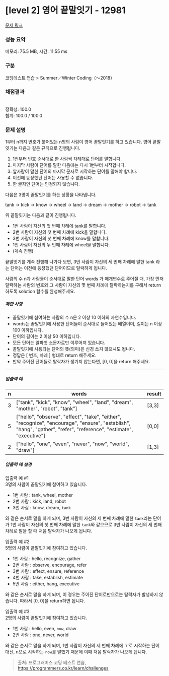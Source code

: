 # [level 2] 영어 끝말잇기 - 12981 

[문제 링크](https://school.programmers.co.kr/learn/courses/30/lessons/12981) 

### 성능 요약

메모리: 75.5 MB, 시간: 11.55 ms

### 구분

코딩테스트 연습 > Summer／Winter Coding（～2018）

### 채점결과

<br/>정확성: 100.0<br/>합계: 100.0 / 100.0

### 문제 설명

<p style="user-select: auto;">1부터 n까지 번호가 붙어있는 n명의 사람이 영어 끝말잇기를 하고 있습니다. 영어 끝말잇기는 다음과 같은 규칙으로 진행됩니다. </p>

<ol style="user-select: auto;">
<li style="user-select: auto;">1번부터 번호 순서대로 한 사람씩 차례대로 단어를 말합니다. </li>
<li style="user-select: auto;">마지막 사람이 단어를 말한 다음에는 다시 1번부터 시작합니다. </li>
<li style="user-select: auto;">앞사람이 말한 단어의 마지막 문자로 시작하는 단어를 말해야 합니다. </li>
<li style="user-select: auto;">이전에 등장했던 단어는 사용할 수 없습니다. </li>
<li style="user-select: auto;">한 글자인 단어는 인정되지 않습니다. </li>
</ol>

<p style="user-select: auto;">다음은 3명이 끝말잇기를 하는 상황을 나타냅니다. </p>

<p style="user-select: auto;">tank → kick → know → wheel → land → dream → mother → robot → tank</p>

<p style="user-select: auto;">위 끝말잇기는 다음과 같이 진행됩니다.</p>

<ul style="user-select: auto;">
<li style="user-select: auto;">1번 사람이 자신의 첫 번째 차례에 tank를 말합니다.</li>
<li style="user-select: auto;">2번 사람이 자신의 첫 번째 차례에 kick을 말합니다.</li>
<li style="user-select: auto;">3번 사람이 자신의 첫 번째 차례에 know를 말합니다.</li>
<li style="user-select: auto;">1번 사람이 자신의 두 번째 차례에 wheel을 말합니다.</li>
<li style="user-select: auto;">(계속 진행)</li>
</ul>

<p style="user-select: auto;">끝말잇기를 계속 진행해 나가다 보면, 3번 사람이 자신의 세 번째 차례에 말한 tank 라는 단어는 이전에 등장했던 단어이므로 탈락하게 됩니다. </p>

<p style="user-select: auto;">사람의 수 n과 사람들이 순서대로 말한 단어 words 가 매개변수로 주어질 때, 가장 먼저 탈락하는 사람의 번호와 그 사람이 자신의 몇 번째 차례에 탈락하는지를 구해서 return 하도록 solution 함수를 완성해주세요.</p>

<h5 style="user-select: auto;">제한 사항</h5>

<ul style="user-select: auto;">
<li style="user-select: auto;">끝말잇기에 참여하는 사람의 수 n은 2 이상 10 이하의 자연수입니다.</li>
<li style="user-select: auto;">words는 끝말잇기에 사용한 단어들이 순서대로 들어있는 배열이며, 길이는 n 이상 100 이하입니다.</li>
<li style="user-select: auto;">단어의 길이는 2 이상 50 이하입니다.</li>
<li style="user-select: auto;">모든 단어는 알파벳 소문자로만 이루어져 있습니다.</li>
<li style="user-select: auto;">끝말잇기에 사용되는 단어의 뜻(의미)은 신경 쓰지 않으셔도 됩니다.</li>
<li style="user-select: auto;">정답은 [ 번호, 차례 ] 형태로 return 해주세요.</li>
<li style="user-select: auto;">만약 주어진 단어들로 탈락자가 생기지 않는다면, [0, 0]을 return 해주세요.</li>
</ul>

<hr style="user-select: auto;">

<h5 style="user-select: auto;">입출력 예</h5>
<table class="table" style="user-select: auto;">
        <thead style="user-select: auto;"><tr style="user-select: auto;">
<th style="user-select: auto;">n</th>
<th style="user-select: auto;">words</th>
<th style="user-select: auto;">result</th>
</tr>
</thead>
        <tbody style="user-select: auto;"><tr style="user-select: auto;">
<td style="user-select: auto;">3</td>
<td style="user-select: auto;">["tank", "kick", "know", "wheel", "land", "dream", "mother", "robot", "tank"]</td>
<td style="user-select: auto;">[3,3]</td>
</tr>
<tr style="user-select: auto;">
<td style="user-select: auto;">5</td>
<td style="user-select: auto;">["hello", "observe", "effect", "take", "either", "recognize", "encourage", "ensure", "establish", "hang", "gather", "refer", "reference", "estimate", "executive"]</td>
<td style="user-select: auto;">[0,0]</td>
</tr>
<tr style="user-select: auto;">
<td style="user-select: auto;">2</td>
<td style="user-select: auto;">["hello", "one", "even", "never", "now", "world", "draw"]</td>
<td style="user-select: auto;">[1,3]</td>
</tr>
</tbody>
      </table>
<h5 style="user-select: auto;">입출력 예 설명</h5>

<p style="user-select: auto;">입출력 예 #1<br style="user-select: auto;">
3명의 사람이 끝말잇기에 참여하고 있습니다.</p>

<ul style="user-select: auto;">
<li style="user-select: auto;">1번 사람 : tank, wheel, mother</li>
<li style="user-select: auto;">2번 사람 : kick, land, robot</li>
<li style="user-select: auto;">3번 사람 : know, dream, <code style="user-select: auto;">tank</code></li>
</ul>

<p style="user-select: auto;">와 같은 순서로 말을 하게 되며, 3번 사람이 자신의 세 번째 차례에 말한 <code style="user-select: auto;">tank</code>라는 단어가 1번 사람이 자신의 첫 번째 차례에 말한 <code style="user-select: auto;">tank</code>와 같으므로 3번 사람이 자신의 세 번째 차례로 말을 할 때 처음 탈락자가 나오게 됩니다.</p>

<p style="user-select: auto;">입출력 예 #2<br style="user-select: auto;">
5명의 사람이 끝말잇기에 참여하고 있습니다.</p>

<ul style="user-select: auto;">
<li style="user-select: auto;">1번 사람 : hello, recognize, gather</li>
<li style="user-select: auto;">2번 사람 : observe,  encourage, refer</li>
<li style="user-select: auto;">3번 사람 : effect, ensure, reference</li>
<li style="user-select: auto;">4번 사람 : take, establish, estimate</li>
<li style="user-select: auto;">5번 사람 : either, hang, executive</li>
</ul>

<p style="user-select: auto;">와 같은 순서로 말을 하게 되며, 이 경우는 주어진 단어로만으로는 탈락자가 발생하지 않습니다. 따라서 [0, 0]을 return하면 됩니다.</p>

<p style="user-select: auto;">입출력 예 #3<br style="user-select: auto;">
2명의 사람이 끝말잇기에 참여하고 있습니다.</p>

<ul style="user-select: auto;">
<li style="user-select: auto;">1번 사람 : hello, even, <code style="user-select: auto;">now</code>, draw</li>
<li style="user-select: auto;">2번 사람 : one, never, world</li>
</ul>

<p style="user-select: auto;">와 같은 순서로 말을 하게 되며, 1번 사람이 자신의 세 번째 차례에 'r'로 시작하는 단어 대신, n으로 시작하는 <code style="user-select: auto;">now</code>를 말했기 때문에 이때 처음 탈락자가 나오게 됩니다.</p>


> 출처: 프로그래머스 코딩 테스트 연습, https://programmers.co.kr/learn/challenges